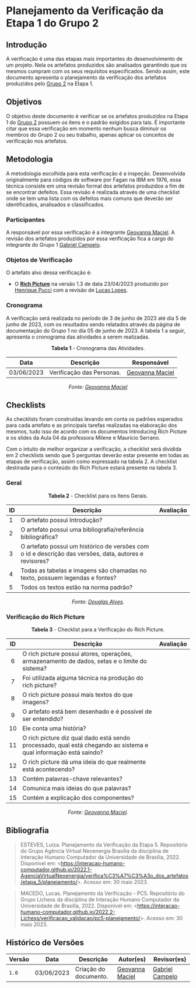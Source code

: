 # Planejamento da Verificação da Etapa 1 do Grupo 2

## Introdução

A verificação é uma das etapas mais importantes do desenvolvimento de um projeto. Nela os artefatos produzidos são analisados garantindo que os mesmos cumpram com os seus requisitos especificados. Sendo assim, este documento apresenta o planejamento da verificação dos artefatos produzidos pelo [Grupo 2](https://requisitos-de-software.github.io/2023.1-Booking/) na Etapa 1.

## Objetivos

O objetivo deste documento é verificar se os artefatos produzidos na Etapa 1 do [Grupo 2](https://requisitos-de-software.github.io/2023.1-Booking/) possuem os itens e o padrão exigidos para tais. É importante citar que essa verificação em momento nenhum busca diminuir os membros do Grupo 2 ou seu trabalho, apenas aplicar os conceitos de verificação nos artefatos.

## Metodologia

A metodologia escolhida para esta verificação é a inspeção. Desenvolvida originalmente para códigos de software por Fagan na IBM em 1976, essa técnica consiste em uma revisão formal dos artefatos produzidos a fim de se encontrar defeitos. Essa revisão é realizada através de uma checklist onde se tem uma lista com os defeitos mais comuns que deverão ser identificados, analisados e classificados.

### Participantes

A responsável por essa verificação é a integrante [Geovanna Maciel](https://github.com/manuziny). A revisão dos artefatos produzidos por essa verificação fica a cargo do integrante do Grupo 1 [Gabriel Campelo](https://github.com/G16C).

### Objetos de Verificação

O artefato alvo dessa verificação é:

- O [**Rich Picture**](https://requisitos-de-software.github.io/2023.1-Booking/prePlanejamento/richPicture/) na versão 1.3 de data 23/04/2023 produzido por [Henrique Pucci](https://github.com/HenriPucci) com a revisão de [Lucas Lopes](https://github.com/LucasLopesFrazao).

### Cronograma

A verificação será realizada no período de 3 de junho de 2023 até dia 5 de junho de 2023, com os resultados sendo relatados através da página de documentação do Grupo 1 no dia 05 de junho de 2023. A tabela 1 a seguir, apresenta o cronograma das atividades a serem realizadas.

<center>

**Tabela 1** - Cronograma das Atividades.

| Data       | Descrição                                                                                                                   | Responsável                                      |
| ---------- | --------------------------------------------------------------------------------------------------------------------------- | ------------------------------------------------ |
| 03/06/2023 | Verificação das Personas.  | [Geovanna Maciel](https://github.com/manuziny) |


_Fonte: [Geovanna Maciel](https://github.com/manuziny)_

</center>

## Checklists

As checklists foram construídas levando em conta os padrões esperados para cada artefato e as principais tarefas realizadas na elaboração dos mesmos, tudo isso de acordo com os documentos Introducing Rich Picture e os slides da Aula 04 da professora Milene e Maurício Serrano.

Com o intuito de melhor organizar a verificação, a checklist será dividida em 2 checklists sendo que 5 perguntas deverão estar presente em todas as etapas de verificação, assim como expressado na tabela 2. A checklist destinada para o conteúdo do Rich Picture estará presente na tabela 3.

### Geral

<center>

**Tabela 2** - Checklist para os Itens Gerais.

| ID  | Descrição                                                                                              | Avaliação |
| --- | ------------------------------------------------------------------------------------------------------ | --------- | 
| 1   | O artefato possui Introdução?                                                                          |           |
| 2   | O artefato possui uma bibliografia/referência bibliográfica?                                           |           |
| 3   | O artefato possui um histórico de versões com o id e descrição das versões, data, autores e revisores? |           |
| 4   | Todas as tabelas e imagens são chamadas no texto, possuem legendas e fontes?                           |           |
| 5   | Todos os textos estão na norma padrão?                                                                 |           |

_Fonte: [Douglas Alves](https://github.com/dougalvs)._

</center>

### Verificação do Rich Picture

<center>

**Tabela 3** - Checklist para a Verificação do Rich Picture.

| ID  | Descrição     | Avaliação |
| :---: | --------------------------------------------------------------------------------------------------------------- | :---------: |
| 6 | O rich picture possui atores, operações, armazenamento de dados, setas e o limite do sistema? | | |
| 7 | Foi utilizada alguma técnica na produção do rich picture? | | |
| 8 | O rich picture possui mais textos do que imagens? | | |
| 9 | O artefato está bem desenhado e é possível de ser entendido? | | |
| 10 | Ele conta uma história? | | |
| 11 | O rich picture diz qual dado está sendo processado, qual está chegando ao sistema e qual informação está saindo? | | |
| 12 | O rich picture dá uma ideia do que realmente está acontecendo? | | |
| 13 | Contém palavras-chave relevantes? | | |
| 14 | Comunica mais ideias do que palavras? | | |
| 15 | Contém a explicação dos componentes? | | |

_Fonte: [Geovanna Maciel](https://github.com/manuziny)._

</center>

## Bibliografia

> ESTEVES, Luíza. Planejamento da Verificação da Etapa 5. Repositório do Grupo Agência Virtual Neoenergia Brasília da disciplina de Interação Humano Computador da Universidade de Brasília, 2022. Disponível em: <<https://interacao-humano-computador.github.io/2022.1-AgenciaVirtualNeoenergia/verifica%C3%A7%C3%A3o_dos_artefatos/etapa_5/planejamento/>>. Acesso em: 30 maio 2023.

> MACEDO, Lucas. Planejamento da Verificação - PC5. Repositório do Grupo Lichess da disciplina de Interação Humano Computador da Universidade de Brasília, 2022. Disponível em: <<https://interacao-humano-computador.github.io/2022.2-Lichess/verificacao_validacao/pc5-planejamento/>>. Acesso em: 30 maio 2023.

## Histórico de Versões

| Versão | Data       | Descrição                                          | Autor(es)                                        | Revisor(es)                                    |
| ------ | ---------- | -------------------------------------------------- | ------------------------------------------------ | ---------------------------------------------- |
| `1.0`  | 03/06/2023 | Criação do documento.  | [Geovanna Maciel](https://github.com/manuziny)| [Gabriel Campelo](https://github.com/g16c) |